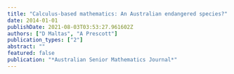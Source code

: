 ```yaml
---
title: "Calculus-based mathematics: An Australian endangered species?"
date: 2014-01-01
publishDate: 2021-08-03T03:53:27.961602Z
authors: ["D Maltas", "A Prescott"]
publication_types: ["2"]
abstract: ""
featured: false
publication: "*Australian Senior Mathematics Journal*"
---
```


